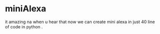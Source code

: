 # miniAlexa
it amazing na when u hear that now we can create mini alexa in just 40 line of code in python . 
